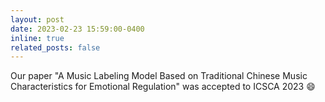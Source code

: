 ```yaml
---
layout: post
date: 2023-02-23 15:59:00-0400
inline: true
related_posts: false
---
```


Our paper "A Music Labeling Model Based on Traditional Chinese Music Characteristics for Emotional Regulation" was accepted to ICSCA 2023 :smile:
